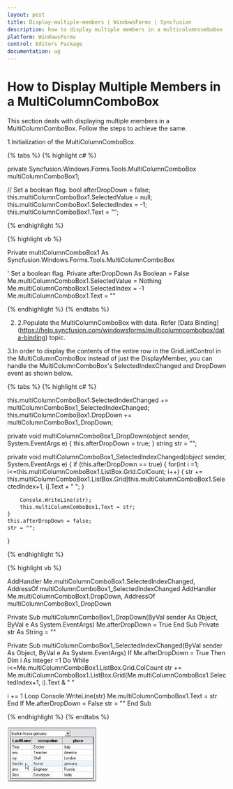 ```yaml
---
layout: post
title: Display-multiple-members | WindowsForms | Syncfusion
description: how to display multiple members in a multicolumncombobox
platform: WindowsForms
control: Editors Package
documentation: ug
---
```


# How to Display Multiple Members in a MultiColumnComboBox

This section deals with displaying multiple members in a MultiColumnComboBox. Follow the steps to achieve the same.

1.Initialization of the MultiColumnComboBox.

{% tabs %}
{% highlight c# %}

private Syncfusion.Windows.Forms.Tools.MultiColumnComboBox multiColumnComboBox1;

// Set a boolean flag. 
bool afterDropDown = false;        
this.multiColumnComboBox1.SelectedValue = null;
this.multiColumnComboBox1.SelectedIndex = -1;
this.multiColumnComboBox1.Text = ""; 

{% endhighlight %}

{% highlight vb %}

Private multiColumnComboBox1 As Syncfusion.Windows.Forms.Tools.MultiColumnComboBox

' Set a boolean flag. 
Private afterDropDown As Boolean = False
Me.multiColumnComboBox1.SelectedValue = Nothing
Me.multiColumnComboBox1.SelectedIndex = -1
Me.multiColumnComboBox1.Text = ""

{% endhighlight %}
{% endtabs %}

2. 2.Populate the MultiColumnComboBox with data. Refer [Data Binding]
(https://help.syncfusion.com/windowsforms/multicolumncombobox/data-binding) topic.

3.In order to display the contents of the entire row in the GridListControl in the MultiColumnComboBox instead of just the DisplayMember, you can handle the MultiColumnComboBox's SelectedIndexChanged and DropDown event as shown below.

{% tabs %}
{% highlight c# %}

this.multiColumnComboBox1.SelectedIndexChanged += multiColumnComboBox1_SelectedIndexChanged;
this.multiColumnComboBox1.DropDown += multiColumnComboBox1_DropDown;


private void multiColumnComboBox1_DropDown(object sender, System.EventArgs e)
{
this.afterDropDown = true;
}
string str = "";


private void multiColumnComboBox1_SelectedIndexChanged(object sender, System.EventArgs e)
{
	if (this.afterDropDown == true)
	{
        for(int i =1; i<=this.multiColumnComboBox1.ListBox.Grid.ColCount; i++)
		{
    		str += this.multiColumnComboBox1.ListBox.Grid[this.multiColumnComboBox1.SelectedIndex+1, i].Text + " ";
		}
		
	    Console.WriteLine(str);
		this.multiColumnComboBox1.Text = str;
	}
	this.afterDropDown = false;
	str = "";
}

{% endhighlight %}

{% highlight vb %}
 
AddHandler Me.multiColumnComboBox1.SelectedIndexChanged, AddressOf multiColumnComboBox1_SelectedIndexChanged
AddHandler Me.multiColumnComboBox1.DropDown, AddressOf multiColumnComboBox1_DropDown

Private Sub multiColumnComboBox1_DropDown(ByVal sender As Object, ByVal e As System.EventArgs)
Me.afterDropDown = True
End Sub
Private str As String = ""

Private Sub multiColumnComboBox1_SelectedIndexChanged(ByVal sender As Object, ByVal e As System.EventArgs)
If Me.afterDropDown = True Then
Dim i As Integer =1
Do While i<=Me.multiColumnComboBox1.ListBox.Grid.ColCount
str += Me.multiColumnComboBox1.ListBox.Grid(Me.multiColumnComboBox1.SelectedIndex+1, i).Text & " "

i += 1
Loop
Console.WriteLine(str)
Me.multiColumnComboBox1.Text = str
End If
Me.afterDropDown = False
str = ""
End Sub

{% endhighlight %}
{% endtabs %}

   ![](Frequently-Asked-Questions_images/Overview_img332.jpeg)
